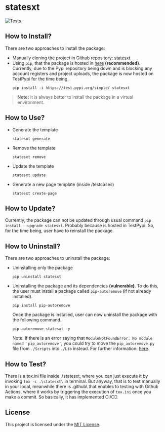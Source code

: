 # statesxt

![Tests](https://github.com/cjsonnnnn/statesxt/actions/workflows/test.yml/badge.svg)
<br/>

## How to Install?
There are two approaches to install the package:
- Manually cloning the project in Github repository: [statesxt](https://github.com/jsonnnnn/statesxt)
- Using `pip`, that the package is hosted in [here](https://test.pypi.org/project/statesxt/) <b>(recommended)</b>. 
  Currently, due to the Pypi repository being down and is blocking any account registers and project uploads, the package is now hosted on TestPypi for the time being.
  ``` console
  pip install -i https://test.pypi.org/simple/ statesxt
  ```

> **Note:** It is always better to install the package in a virtual environment.

## How to Use?

- Generate the template
  ``` console
  statesxt generate
  ```
- Remove the template
  ``` console
  statesxt remove
  ```
- Update the template
  ``` console
  statesxt update
  ```
- Generate a new page template (inside /testcases)
  ``` console
  statesxt create-page
  ```


## How to Update?

Currently, the package can not be updated through usual command `pip install --upgrade statesxt`. Probably because is hosted in TestPypi.
So, for the time being, user have to reinstall the package.


## How to Uninstall?
There are two approaches to uninstall the package:
- Uninstalling only the package
  ``` console
  pip uninstall statesxt
  ```
- Uninstalling the package and its dependencies <b>(vulnerable)</b>.
  To do this, the user must install a package called `pip-autoremove` (if not already installed).
  ``` console
  pip install pip-autoremove
  ```
  Once the package is installed, user can now uninstall the package with the following command.
  ``` console
  pip-autoremove statesxt -y
  ```
  Note: If there is an error saying that `ModuleNotFoundError: No module named 'pip_autoremove'`, you could try to move the `pip_autoremove.py` file from `./Scripts` into `./Lib` instead. For further information: [here](https://stackoverflow.com/questions/74523001/modulenotfounderror-when-trying-to-use-pip-autoremove).


## How to Test?
There is a tox.ini file inside .\statesxt\, where you can just execute it by invoking `tox -c .\statesxt\` in terminal. But anyway, that is to test manually in your local, meanwhile there is .github\ that enables to testing with Github Actions, where it works by triggering the execution of `tox.ini` once you make a commit. So basically, it has implemented CI/CD. 


## License
This project is licensed under the [MIT License](https://github.com/cjsonnnnn/statesxt?tab=MIT-1-ov-file).